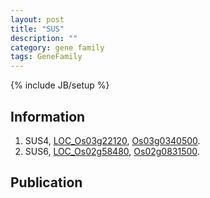```yaml
---
layout: post
title: "SUS"
description: ""
category: gene family
tags: GeneFamily
---
```

{% include JB/setup %}

## Information
1. SUS4, [LOC_Os03g22120](http://rice.plantbiology.msu.edu/cgi-bin/ORF_infopage.cgi?orf=LOC_Os03g22120), [Os03g0340500](http://rapdb.dna.affrc.go.jp/viewer/gbrowse_details/irgsp1?name=Os03g0340500).
2. SUS6, [LOC_Os02g58480](http://rice.plantbiology.msu.edu/cgi-bin/ORF_infopage.cgi?orf=LOC_Os02g58480), [Os02g0831500](http://rapdb.dna.affrc.go.jp/viewer/gbrowse_details/irgsp1?name=Os02g0831500).

## Publication


